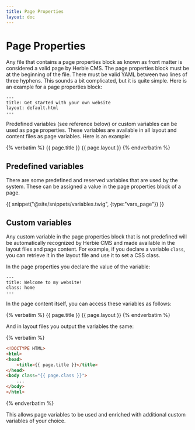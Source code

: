 ```yaml
---
title: Page Properties
layout: doc
---
```


# Page Properties

Any file that contains a page properties block as known as front matter is considered a valid page by Herbie CMS.
The page properties block must be at the beginning of the file.
There must be valid YAML between two lines of three hyphens.
This sounds a bit complicated, but it is quite simple.
Here is an example for a page properties block:

    ---
    title: Get started with your own website
    layout: default.html
    ---

Predefined variables (see reference below) or custom variables can be used as page properties.
These variables are available in all layout and content files as page variables.
Here is an example:

{% verbatim %}
    {{ page.title }}
    {{ page.layout }}
{% endverbatim %}

## Predefined variables

There are some predefined and reserved variables that are used by the system.
These can be assigned a value in the page properties block of a page.

{{ snippet("@site/snippets/variables.twig", {type:"vars_page"}) }}

## Custom variables

Any custom variable in the page properties block that is not predefined will be automatically recognized by Herbie CMS and made available in the layout files and page content.
For example, if you declare a variable `class`, you can retrieve it in the layout file and use it to set a CSS class.

In the page properties you declare the value of the variable:

    ---
    title: Welcome to my website!
    class: home
    ---

In the page content itself, you can access these variables as follows:

{% verbatim %}
    {{ page.title }}
    {{ page.layout }}
{% endverbatim %}

And in layout files you output the variables the same:

{% verbatim %}
~~~html
<!DOCTYPE HTML>
<html>
<head>
    <title>{{ page.title }}</title>
</head>
<body class="{{ page.class }}">
    ...
</body>
</html>
~~~
{% endverbatim %}

This allows page variables to be used and enriched with additional custom variables of your choice.
